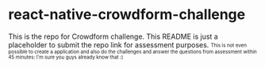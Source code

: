 # react-native-crowdform-challenge
This is the repo for Crowdform challenge. This README is just a placeholder to submit the repo link for assessment purposes.
<sub><sup>This is not even possible to create a application and also do the challenges and answer the questions from assessment within 45 minutes: I'm sure you guys already know that :)</sup></sub>
